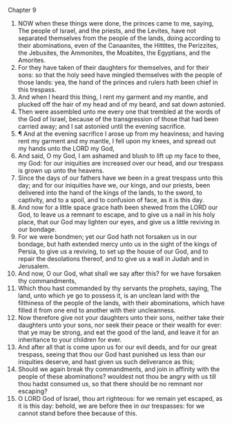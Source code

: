 

Chapter 9

1. NOW when these things were done, the princes came to me, saying, The people of Israel, and the priests, and the Levites, have not separated themselves from the people of the lands, doing according to their abominations, even of the Canaanites, the Hittites, the Perizzites, the Jebusites, the Ammonites, the Moabites, the Egyptians, and the Amorites.
2. For they have taken of their daughters for themselves, and for their sons: so that the holy seed have mingled themselves with the people of those lands: yea, the hand of the princes and rulers hath been chief in this trespass.
3. And when I heard this thing, I rent my garment and my mantle, and plucked off the hair of my head and of my beard, and sat down astonied.
4. Then were assembled unto me every one that trembled at the words of the God of Israel, because of the transgression of those that had been carried away; and I sat astonied until the evening sacrifice.
5. ¶ And at the evening sacrifice I arose up from my heaviness; and having rent my garment and my mantle, I fell upon my knees, and spread out my hands unto the LORD my God,
6. And said, O my God, I am ashamed and blush to lift up my face to thee, my God: for our iniquities are increased over our head, and our trespass is grown up unto the heavens.
7. Since the days of our fathers have we been in a great trespass unto this day; and for our iniquities have we, our kings, and our priests, been delivered into the hand of the kings of the lands, to the sword, to captivity, and to a spoil, and to confusion of face, as it is this day.
8. And now for a little space grace hath been shewed from the LORD our God, to leave us a remnant to escape, and to give us a nail in his holy place, that our God may lighten our eyes, and give us a little reviving in our bondage.
9. For we were bondmen; yet our God hath not forsaken us in our bondage, but hath extended mercy unto us in the sight of the kings of Persia, to give us a reviving, to set up the house of our God, and to repair the desolations thereof, and to give us a wall in Judah and in Jerusalem.
10. And now, O our God, what shall we say after this?  for we have forsaken thy commandments,
11. Which thou hast commanded by thy servants the prophets, saying, The land, unto which ye go to possess it, is an unclean land with the filthiness of the people of the lands, with their abominations, which have filled it from one end to another with their uncleanness.
12. Now therefore give not your daughters unto their sons, neither take their daughters unto your sons, nor seek their peace or their wealth for ever: that ye may be strong, and eat the good of the land, and leave it for an inheritance to your children for ever.
13. And after all that is come upon us for our evil deeds, and for our great trespass, seeing that thou our God hast punished us less than our iniquities deserve, and hast given us such deliverance as this;
14. Should we again break thy commandments, and join in affinity with the people of these abominations?  wouldest not thou be angry with us till thou hadst consumed us, so that there should be no remnant nor escaping?
15. O LORD God of Israel, thou art righteous: for we remain yet escaped, as it is this day: behold, we are before thee in our trespasses: for we cannot stand before thee because of this.
